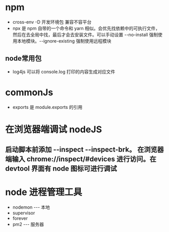 # npm
- cross-env -D 开发环境包 兼容不容平台
- npx 是 npm 自带的一个命令和 yarn 相似。会优先找依赖中的可执行文件，然后在去全局中找，最后才会去安装文件。可以手动设置 --no-install 强制使用本地模块。--ignore-existing 强制使用远程模块 
## node常用包
- log4js 可以将 console.log 打印的内容生成对应文件

# commonJs
- exports 是 module.exports 的引用

# 在浏览器端调试 nodeJS
## 启动脚本前添加 --inspect --inspect-brk。 在浏览器端输入 chrome://inspect/#devices 进行访问。在 devtool 界面有 node 图标可进行调试

# node 进程管理工具
- nodemon --- 本地
- supervisor
- forever
- pm2 --- 服务器

